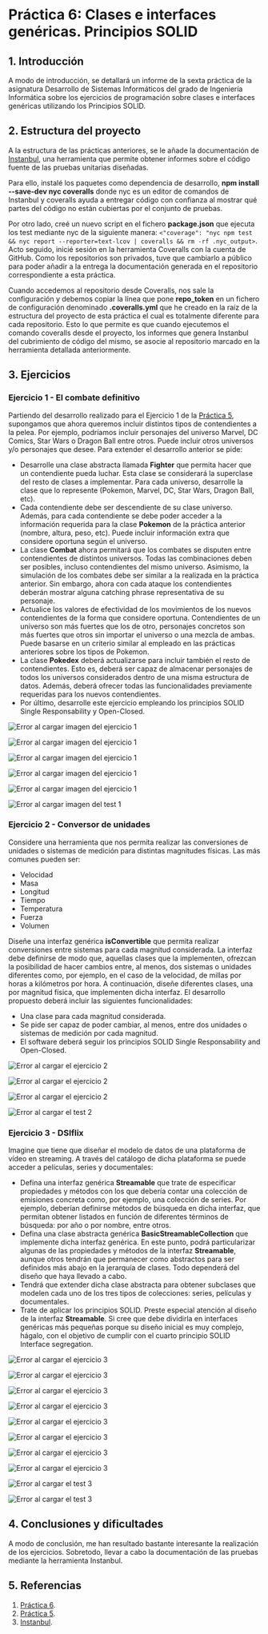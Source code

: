 # Práctica 6: Clases e interfaces genéricas. Principios SOLID


## 1. Introducción

A modo de introducción, se detallará un informe de la sexta práctica de la asignatura Desarrollo de Sistemas Informáticos del grado de Ingeniería Informática sobre los ejercicios de programación sobre clases e interfaces genéricas utilizando los Principios SOLID.

## 2. Estructura del proyecto

A la estructura de las prácticas anteriores, se le añade la documentación de [Instanbul](https://istanbul.js.org/), una herramienta que permite obtener informes sobre el código fuente de las pruebas unitarias diseñadas.

Para ello, instalé los paquetes como dependencia de desarrollo, __npm install --save-dev nyc coveralls__ donde nyc es un editor de comandos de Instanbul y coveralls ayuda a entregar código con confianza al mostrar qué partes del código no están cubiertas por el conjunto de pruebas. 

Por otro lado, creé un nuevo script en el fichero __package.json__ que ejecuta los test mediante nyc de la siguiente manera: `<"coverage": "nyc npm test && nyc report --reporter=text-lcov | coveralls && rm -rf .nyc_output>`. Acto seguido, inicié sesión en la herramienta Coveralls con la cuenta de GitHub. Como los repositorios son privados, tuve que cambiarlo a público para poder añadir a la entrega la documentación generada en el repositorio correspondiente a esta práctica.

Cuando accedemos al repositorio desde Coveralls, nos sale la configuración y debemos copiar la línea que pone __repo_token__ en un fichero de configuración denominado __.coveralls.yml__ que he creado en la raíz de la estructura del proyecto de esta práctica el cual es totalmente diferente para cada repositorio. Esto lo que permite es que cuando ejecutemos el comando coveralls desde el proyecto, los informes que genera Instanbul del cubrimiento de código del mismo, se asocie al repositorio marcado en la herramienta detallada anteriormente. 

## 3. Ejercicios

### Ejercicio 1 - El combate definitivo

Partiendo del desarrollo realizado para el Ejercicio 1 de la [Práctica 5](https://ull-esit-inf-dsi-2021.github.io/prct05-objects-classes-interfaces/), supongamos que ahora queremos incluir distintos tipos de contendientes a la pelea. Por ejemplo, podríamos incluir personajes del universo Marvel, DC Comics, Star Wars o Dragon Ball entre otros. Puede incluir otros universos y/o personajes que desee. Para extender el desarrollo anterior se pide:

- Desarrolle una clase abstracta llamada __Fighter__ que permita hacer que un contendiente pueda luchar. Esta clase se considerará la superclase del resto de clases a implementar. Para cada universo, desarrolle la clase que lo represente (Pokemon, Marvel, DC, Star Wars, Dragon Ball, etc).
- Cada contendiente debe ser descendiente de su clase universo. Además, para cada contendiente se debe poder acceder a la información requerida para la clase __Pokemon__ de la práctica anterior (nombre, altura, peso, etc). Puede incluir información extra que considere oportuna según el universo.
- La clase __Combat__ ahora permitará que los combates se disputen entre contendientes de distintos universos. Todas las combinaciones deben ser posibles, incluso contendientes del mismo universo. Asimismo, la simulación de los combates debe ser similar a la realizada en la práctica anterior. Sin embargo, ahora con cada ataque los contendientes deberán mostrar alguna catching phrase representativa de su personaje.
- Actualice los valores de efectividad de los movimientos de los nuevos contendientes de la forma que considere oportuna. Contendientes de un universo son más fuertes que los de otro, personajes concretos son más fuertes que otros sin importar el universo o una mezcla de ambas. Puede basarse en un criterio similar al empleado en las prácticas anteriores sobre los tipos de Pokemon.
- La clase __Pokedex__ deberá actualizarse para incluir también el resto de contendientes. Esto es, deberá ser capaz de almacenar personajes de todos los universos considerados dentro de una misma estructura de datos. Además, deberá ofrecer todas las funcionalidades previamente requeridas para los nuevos contendientes.
- Por último, desarrolle este ejercicio empleando los principios SOLID Single Responsability y Open-Closed.

![Error al cargar imagen del ejercicio 1](https://raw.githubusercontent.com/ULL-ESIT-INF-DSI-2021/ull-esit-inf-dsi-20-21-prct06-generics-solid-lauracahe/master/ejercicios/images/ej1.1P6.png?token=AKMQEBJVQHUCCEDUJHYA7HDANYKDG)

![Error al cargar imagen del ejercicio 1](https://raw.githubusercontent.com/ULL-ESIT-INF-DSI-2021/ull-esit-inf-dsi-20-21-prct06-generics-solid-lauracahe/master/ejercicios/images/ej1.2-P6.png?token=AKMQEBJGTET74ST32OIG7IDANYKEE)

![Error al cargar imagen del ejercicio 1](https://raw.githubusercontent.com/ULL-ESIT-INF-DSI-2021/ull-esit-inf-dsi-20-21-prct06-generics-solid-lauracahe/master/ejercicios/images/EJ1.3-p6.png?token=AKMQEBM3MQFFPXEXIX7ZS3DANYKFC)

![Error al cargar imagen del ejercicio 1](https://raw.githubusercontent.com/ULL-ESIT-INF-DSI-2021/ull-esit-inf-dsi-20-21-prct06-generics-solid-lauracahe/master/ejercicios/images/ej1.4-P6.png?token=AKMQEBPSF6LZJGITQFYYCBTANYKF6)

![Error al cargar imagen del ejercicio 1](https://raw.githubusercontent.com/ULL-ESIT-INF-DSI-2021/ull-esit-inf-dsi-20-21-prct06-generics-solid-lauracahe/master/ejercicios/images/ej1.5-P6.png?token=AKMQEBKJDQBZ5YWRX6U5WHLANYKGY)

![Error al cargar imagen del test 1](https://raw.githubusercontent.com/ULL-ESIT-INF-DSI-2021/ull-esit-inf-dsi-20-21-prct06-generics-solid-lauracahe/master/ejercicios/images/TEST1-P6.png?token=AKMQEBMEVQDHTEC7ZCQOZT3ANYKH4)

### Ejercicio 2 - Conversor de unidades

Considere una herramienta que nos permita realizar las conversiones de unidades o sistemas de medición para distintas magnitudes físicas. Las más comunes pueden ser:

- Velocidad
- Masa
- Longitud
- Tiempo
- Temperatura
- Fuerza
- Volumen

Diseñe una interfaz genérica __isConvertible__ que permita realizar conversiones entre sistemas para cada magnitud considerada. La interfaz debe definirse de modo que, aquellas clases que la implementen, ofrezcan la posibilidad de hacer cambios entre, al menos, dos sistemas o unidades diferentes como, por ejemplo, en el caso de la velocidad, de millas por horas a kilómetros por hora. A continuación, diseñe diferentes clases, una por magnitud física, que implementen dicha interfaz. El desarrollo propuesto deberá incluir las siguientes funcionalidades:

- Una clase para cada magnitud considerada.
- Se pide ser capaz de poder cambiar, al menos, entre dos unidades o sistemas de medición por cada magnitud.
- El software deberá seguir los principios SOLID Single Responsability and Open-Closed.

![Error al cargar el ejercicio 2](https://raw.githubusercontent.com/ULL-ESIT-INF-DSI-2021/ull-esit-inf-dsi-20-21-prct06-generics-solid-lauracahe/master/ejercicios/images/EJ2.1-P6.png?token=AKMQEBOAMNLWAZT5WBIOL43ANYKLE)

![Error al cargar el ejercicio 2](https://raw.githubusercontent.com/ULL-ESIT-INF-DSI-2021/ull-esit-inf-dsi-20-21-prct06-generics-solid-lauracahe/master/ejercicios/images/EJ2.2-P6.png?token=AKMQEBPJQMOXKMGHBJXTBYLANYKL2)

![Error al cargar el ejercicio 2](https://raw.githubusercontent.com/ULL-ESIT-INF-DSI-2021/ull-esit-inf-dsi-20-21-prct06-generics-solid-lauracahe/master/ejercicios/images/ej2.3-p6.png?token=AKMQEBILE2QB5NW7XP3LQ63ANYKMY)

![Error al cargar el test 2](https://raw.githubusercontent.com/ULL-ESIT-INF-DSI-2021/ull-esit-inf-dsi-20-21-prct06-generics-solid-lauracahe/master/ejercicios/images/TEST2-P6.png?token=AKMQEBNZPCOZBDFBY4LJ27DANYKNU)

### Ejercicio 3 - DSIflix

Imagine que tiene que diseñar el modelo de datos de una plataforma de vídeo en streaming. A través del catálogo de dicha plataforma se puede acceder a películas, series y documentales:

- Defina una interfaz genérica __Streamable__ que trate de especificar propiedades y métodos con los que debería contar una colección de emisiones concreta como, por ejemplo, una colección de series. Por ejemplo, deberían definirse métodos de búsqueda en dicha interfaz, que permitan obtener listados en función de diferentes términos de búsqueda: por año o por nombre, entre otros.
- Defina una clase abstracta genérica __BasicStreamableCollection__ que implemente dicha interfaz genérica. En este punto, podrá particularizar algunas de las propiedades y métodos de la interfaz __Streamable__, aunque otros tendrán que permanecer como abstractos para ser definidos más abajo en la jerarquía de clases. Todo dependerá del diseño que haya llevado a cabo.
- Tendrá que extender dicha clase abstracta para obtener subclases que modelen cada uno de los tres tipos de colecciones: series, películas y documentales.
- Trate de aplicar los principios SOLID. Preste especial atención al diseño de la interfaz __Streamable__. Si cree que debe dividirla en interfaces genéricas más pequeñas porque su diseño inicial es muy complejo, hágalo, con el objetivo de cumplir con el cuarto principio SOLID Interface segregation.

![Error al cargar el ejercicio 3](https://raw.githubusercontent.com/ULL-ESIT-INF-DSI-2021/ull-esit-inf-dsi-20-21-prct06-generics-solid-lauracahe/master/ejercicios/images/ej3.1-p6.png?token=AKMQEBNI6XUHAIXB6HCJGXLANYKSY)

![Error al cargar el ejercicio 3](https://raw.githubusercontent.com/ULL-ESIT-INF-DSI-2021/ull-esit-inf-dsi-20-21-prct06-generics-solid-lauracahe/master/ejercicios/images/ej3.2-p6.png?token=AKMQEBLFPMG7QCB5WM65J6LANYKTS)

![Error al cargar el ejercicio 3](https://raw.githubusercontent.com/ULL-ESIT-INF-DSI-2021/ull-esit-inf-dsi-20-21-prct06-generics-solid-lauracahe/master/ejercicios/images/ej3.3-p6.png?token=AKMQEBLJYTLIR2STWIBE4BLANYKUK)

![Error al cargar el ejercicio 3](https://raw.githubusercontent.com/ULL-ESIT-INF-DSI-2021/ull-esit-inf-dsi-20-21-prct06-generics-solid-lauracahe/master/ejercicios/images/ej3.4-p6.png?token=AKMQEBPICWDVN7Q4XNRAVWLANYKVG)

![Error al cargar el ejercicio 3](https://raw.githubusercontent.com/ULL-ESIT-INF-DSI-2021/ull-esit-inf-dsi-20-21-prct06-generics-solid-lauracahe/master/ejercicios/images/ej3.5-p6.png?token=AKMQEBPFEMT7XYIIZU5BW2TANYKV6)

![Error al cargar el ejercicio 3](https://raw.githubusercontent.com/ULL-ESIT-INF-DSI-2021/ull-esit-inf-dsi-20-21-prct06-generics-solid-lauracahe/master/ejercicios/images/ej3.7-p6.png?token=AKMQEBL7TS5TGZ4CQHJM2H3ANYKWY)

![Error al cargar el ejercicio 3](https://raw.githubusercontent.com/ULL-ESIT-INF-DSI-2021/ull-esit-inf-dsi-20-21-prct06-generics-solid-lauracahe/master/ejercicios/images/ej3.8-p6.png?token=AKMQEBJ6AYEVO4KJKH5736LANYKXS)

![Error al cargar el ejercicio 3](https://raw.githubusercontent.com/ULL-ESIT-INF-DSI-2021/ull-esit-inf-dsi-20-21-prct06-generics-solid-lauracahe/master/ejercicios/images/ej3.9-p6.png?token=AKMQEBJ7EUC7A4BQRUZTNVLANYKYI)

![Error al cargar el test 3](https://raw.githubusercontent.com/ULL-ESIT-INF-DSI-2021/ull-esit-inf-dsi-20-21-prct06-generics-solid-lauracahe/master/ejercicios/images/TEST3-P6.png?token=AKMQEBNKACTMLZSATTOFAV3ANYKZE)

![Error al cargar el test 3](https://raw.githubusercontent.com/ULL-ESIT-INF-DSI-2021/ull-esit-inf-dsi-20-21-prct06-generics-solid-lauracahe/master/ejercicios/images/TEST3.2-P6.png?token=AKMQEBLUUTMFNJ7BLEHRVU3ANYKZ4)

## 4. Conclusiones y dificultades

A modo de conclusión, me han resultado bastante interesante la realización de los ejercicios. Sobretodo, llevar a cabo la documentación de las pruebas mediante la herramienta Instanbul.

## 5. Referencias

1. [Práctica 6](https://ull-esit-inf-dsi-2021.github.io/prct06-generics-solid/).
2. [Práctica 5](https://ull-esit-inf-dsi-2021.github.io/prct05-objects-classes-interfaces/).
3. [Instanbul](https://istanbul.js.org/).
